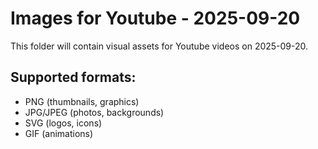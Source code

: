 # Images for Youtube - 2025-09-20

This folder will contain visual assets for Youtube videos on 2025-09-20.

## Supported formats:
- PNG (thumbnails, graphics)
- JPG/JPEG (photos, backgrounds)
- SVG (logos, icons)
- GIF (animations)
